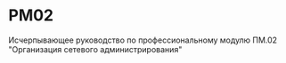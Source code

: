 # PM02
Исчерпывающее руководство по профессиональному модулю ПМ.02 "Организация сетевого администрирования"
